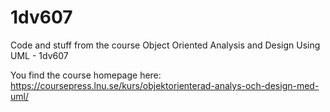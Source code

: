 # 1dv607
Code and stuff from the course Object Oriented Analysis and Design Using UML - 1dv607

You find the course homepage here: https://coursepress.lnu.se/kurs/objektorienterad-analys-och-design-med-uml/
